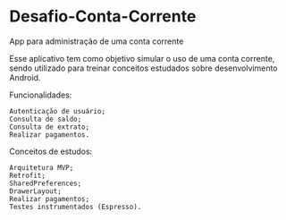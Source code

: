 # Desafio-Conta-Corrente
App para administração de uma conta corrente


Esse aplicativo tem como objetivo simular o uso de uma conta corrente, sendo utilizado para treinar conceitos estudados sobre desenvolvimento Android.



Funcionalidades:	

	Autenticação de usuário;	
    Consulta de saldo;
    Consulta de extrato;
    Realizar pagamentos.


Conceitos de estudos:	

	Arquitetura MVP;	
    Retrofit;
    SharedPreferences;
	DrawerLayout;
    Realizar pagamentos;
	Testes instrumentados (Espresso).
